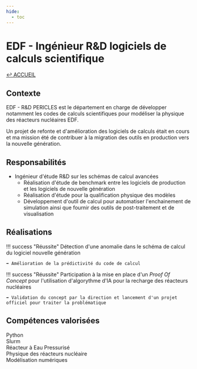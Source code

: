 ```yaml
---
hide:
  - toc
---
```


# EDF - Ingénieur R&D logiciels de calculs scientifique

[↩ ACCUEIL](../index.md)

## Contexte

EDF - R&D PERICLES est le département en charge de développer notamment les codes de calculs scientifiques pour modéliser la physique des réacteurs nucléaires EDF.

Un projet de refonte et d'amélioration des logiciels de calculs était en cours et ma mission été de contribuer à la migration des outils en production vers la nouvelle génération.

## Responsabilités

- Ingénieur d'étude R&D sur les schémas de calcul avancées
    - Réalisation d'étude de benchmark entre les logiciels de production et les logiciels de nouvelle génération
    - Réalisation d'étude pour la qualification physique des modèles
    - Développement d'outil de calcul pour automatiser l'enchainement de simulation ainsi que fournir des outils de post-traitement et de visualisation

## Réalisations

!!! success "Réussite"
    Détection d'une anomalie dans le schéma de calcul du logiciel nouvelle génération

    ➡️ Amélioration de la prédictivité du code de calcul

!!! success "Réussite"
    Participation à la mise en place d'un *Proof Of Concept* pour l'utilisation d'algorythme d'IA pour la recharge des réacteurs nucléaires

    ➡️ Validation du concept par la direction et lancement d'un projet officiel pour traiter la problématique

## Compétences valorisées

<div class="skill-item-block">
    <span class="skill-item-text">Python</span>
</div>

<div class="skill-item-block">
    <span class="skill-item-text">Slurm</span>
</div>

<div class="skill-item-block">
    <span class="skill-item-text">Réacteur à Eau Pressurisé</span>
</div>

<div class="skill-item-block">
    <span class="skill-item-text">Physique des réacteurs nucléaire</span>
</div>

<div class="skill-item-block">
    <span class="skill-item-text">Modélisation numériques</span>
</div>